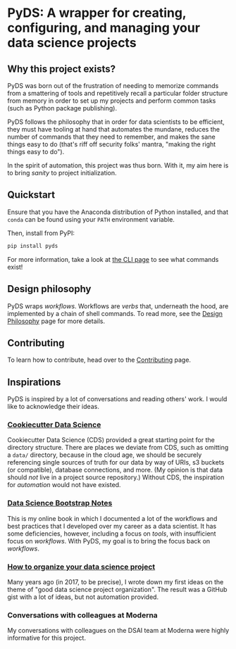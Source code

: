 # PyDS: A wrapper for creating, configuring, and managing your data science projects

## Why this project exists?

PyDS was born out of the frustration of needing to
memorize commands from a smattering of tools
and repetitively recall a particular folder structure from memory
in order to set up my projects and perform common tasks
(such as Python package publishing).

PyDS follows the philosophy that in order for data scientists to be efficient,
they must have tooling at hand that automates the mundane,
reduces the number of commands that they need to remember,
and makes the sane things easy to do
(that's riff off security folks' mantra, "making the right things easy to do").

In the spirit of automation, this project was thus born.
With it, my aim here is to bring _sanity_ to project initialization.

## Quickstart

Ensure that you have the Anaconda distribution of Python installed,
and that `conda` can be found using your `PATH` environment variable.

Then, install from PyPI:

```bash
pip install pyds
```

For more information, take a look at [the CLI page](./cli) to see what commands exist!

## Design philosophy

PyDS wraps _workflows_.
Workflows are _verbs_ that, underneath the hood,
are implemented by a chain of shell commands.
To read more, see the [Design Philosophy](design/00-index) page
for more details.

## Contributing

To learn how to contribute, head over to the [Contributing](contributing/00-index) page.

## Inspirations

PyDS is inspired by a lot of conversations and reading others' work.
I would like to acknowledge their ideas.

### [Cookiecutter Data Science](https://drivendata.github.io/cookiecutter-data-science/)

Cookiecutter Data Science (CDS)
provided a great starting point for the directory structure.
There are places we deviate from CDS,
such as omitting a `data/` directory,
because in the cloud age,
we should be securely referencing single sources of truth for our data
by way of URIs, s3 buckets (or compatible), database connections, and more.
(My opinion is that data should _not_ live in a project source repository.)
Without CDS, the inspiration for _automation_ would not have existed.

### [Data Science Bootstrap Notes](https://ericmjl.github.io/data-science-bootstrap-notes/)

This is my online book in which I documented a lot of the workflows and best practices
that I developed over my career as a data scientist.
It has some deficiencies, however,
including a focus on _tools_, with insufficient focus on _workflows_.
With PyDS, my goal is to bring the focus back on _workflows_.

### [How to organize your data science project](https://gist.github.com/ericmjl/27e50331f24db3e8f957d1fe7bbbe510)

Many years ago (in 2017, to be precise),
I wrote down my first ideas on the theme of "good data science project organization".
The result was a GitHub gist with a lot of ideas,
but not automation provided.

### Conversations with colleagues at Moderna

My conversations with colleagues on the DSAI team at Moderna
were highly informative for this project.
